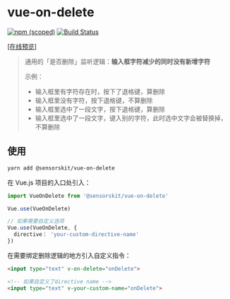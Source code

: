 # vue-on-delete

[![npm (scoped)](https://img.shields.io/npm/v/@sensorskit/vue-on-delete.svg)](https://www.npmjs.com/package/@sensorskit/vue-on-delete)
 [![Build Status](https://travis-ci.org/SensorsKit/vue-on-delete.svg?branch=master)](https://travis-ci.org/SensorsKit/vue-on-delete)

[[在线预览]](https://sensorskit.github.io/vue-on-delete/)

> 通用的「是否删除」监听逻辑：**输入框字符减少的同时没有新增字符**
>
> 示例：
>   - 输入框里有字符存在时，按下了退格键，算删除
>   - 输入框里没有字符，按下退格键，不算删除
>   - 输入框里选中了一段文字，按下退格键，算删除
>   - 输入框里选中了一段文字，键入别的字符，此时选中文字会被替换掉，不算删除

## 使用

``` bash
yarn add @sensorskit/vue-on-delete
```

在 Vue.js 项目的入口处引入：

```js
import VueOnDelete from '@sensorskit/vue-on-delete'

Vue.use(VueOnDelete)

// 如果需要自定义选项
Vue.use(VueOnDelete, {
  directive： 'your-custom-directive-name'
})
```

在需要绑定删除逻辑的地方引入自定义指令：

```html
<input type="text" v-on-delete="onDelete">

<!-- 如果自定义了directive name -->
<input type="text" v-your-custom-name="onDelete">
```
